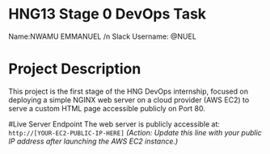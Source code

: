 # HNG13 Stage 0 DevOps Task
Name:NWAMU EMMANUEL /n
Slack Username: @NUEL

# Project Description
This project is the first stage of the HNG DevOps internship, focused on deploying a simple NGINX web server on a cloud provider (AWS EC2) to serve a custom HTML page accessible publicly on Port 80.

#Live Server Endpoint
The web server is publicly accessible at: `http://[YOUR-EC2-PUBLIC-IP-HERE]` 
*(Action: Update this line with your public IP address after launching the AWS EC2 instance.)*
